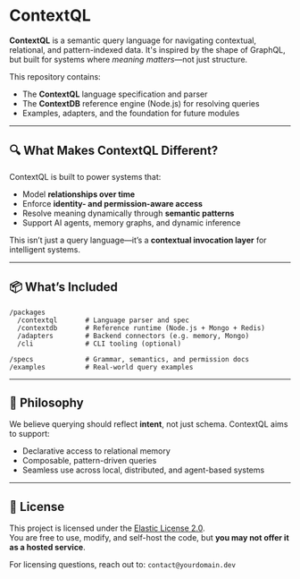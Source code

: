 # ContextQL

**ContextQL** is a semantic query language for navigating contextual, relational, and pattern-indexed data. It's inspired by the shape of GraphQL, but built for systems where _meaning matters_—not just structure.

This repository contains:

- The **ContextQL** language specification and parser
- The **ContextDB** reference engine (Node.js) for resolving queries
- Examples, adapters, and the foundation for future modules

---

## 🔍 What Makes ContextQL Different?

ContextQL is built to power systems that:

- Model **relationships over time**
- Enforce **identity- and permission-aware access**
- Resolve meaning dynamically through **semantic patterns**
- Support AI agents, memory graphs, and dynamic inference

This isn’t just a query language—it’s a **contextual invocation layer** for intelligent systems.

---

## 📦 What’s Included

```
/packages
  /contextql       # Language parser and spec
  /contextdb       # Reference runtime (Node.js + Mongo + Redis)
  /adapters        # Backend connectors (e.g. memory, Mongo)
  /cli             # CLI tooling (optional)

/specs             # Grammar, semantics, and permission docs
/examples          # Real-world query examples
```

---

## 🧠 Philosophy

We believe querying should reflect **intent**, not just schema.
ContextQL aims to support:

- Declarative access to relational memory
- Composable, pattern-driven queries
- Seamless use across local, distributed, and agent-based systems

---

## 📖 License

This project is licensed under the [Elastic License 2.0](https://www.elastic.co/licensing/elastic-license).  
You are free to use, modify, and self-host the code, but **you may not offer it as a hosted service**.

For licensing questions, reach out to: `contact@yourdomain.dev`
